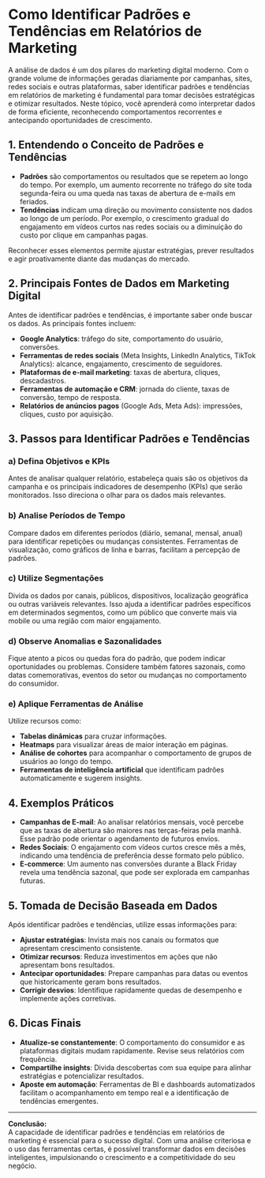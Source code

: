 
# Como Identificar Padrões e Tendências em Relatórios de Marketing

A análise de dados é um dos pilares do marketing digital moderno. Com o grande volume de informações geradas diariamente por campanhas, sites, redes sociais e outras plataformas, saber identificar padrões e tendências em relatórios de marketing é fundamental para tomar decisões estratégicas e otimizar resultados. Neste tópico, você aprenderá como interpretar dados de forma eficiente, reconhecendo comportamentos recorrentes e antecipando oportunidades de crescimento.

## 1. Entendendo o Conceito de Padrões e Tendências

- **Padrões** são comportamentos ou resultados que se repetem ao longo do tempo. Por exemplo, um aumento recorrente no tráfego do site toda segunda-feira ou uma queda nas taxas de abertura de e-mails em feriados.
- **Tendências** indicam uma direção ou movimento consistente nos dados ao longo de um período. Por exemplo, o crescimento gradual do engajamento em vídeos curtos nas redes sociais ou a diminuição do custo por clique em campanhas pagas.

Reconhecer esses elementos permite ajustar estratégias, prever resultados e agir proativamente diante das mudanças do mercado.

## 2. Principais Fontes de Dados em Marketing Digital

Antes de identificar padrões e tendências, é importante saber onde buscar os dados. As principais fontes incluem:

- **Google Analytics**: tráfego do site, comportamento do usuário, conversões.
- **Ferramentas de redes sociais** (Meta Insights, LinkedIn Analytics, TikTok Analytics): alcance, engajamento, crescimento de seguidores.
- **Plataformas de e-mail marketing**: taxas de abertura, cliques, descadastros.
- **Ferramentas de automação e CRM**: jornada do cliente, taxas de conversão, tempo de resposta.
- **Relatórios de anúncios pagos** (Google Ads, Meta Ads): impressões, cliques, custo por aquisição.

## 3. Passos para Identificar Padrões e Tendências

### a) Defina Objetivos e KPIs

Antes de analisar qualquer relatório, estabeleça quais são os objetivos da campanha e os principais indicadores de desempenho (KPIs) que serão monitorados. Isso direciona o olhar para os dados mais relevantes.

### b) Analise Períodos de Tempo

Compare dados em diferentes períodos (diário, semanal, mensal, anual) para identificar repetições ou mudanças consistentes. Ferramentas de visualização, como gráficos de linha e barras, facilitam a percepção de padrões.

### c) Utilize Segmentações

Divida os dados por canais, públicos, dispositivos, localização geográfica ou outras variáveis relevantes. Isso ajuda a identificar padrões específicos em determinados segmentos, como um público que converte mais via mobile ou uma região com maior engajamento.

### d) Observe Anomalias e Sazonalidades

Fique atento a picos ou quedas fora do padrão, que podem indicar oportunidades ou problemas. Considere também fatores sazonais, como datas comemorativas, eventos do setor ou mudanças no comportamento do consumidor.

### e) Aplique Ferramentas de Análise

Utilize recursos como:

- **Tabelas dinâmicas** para cruzar informações.
- **Heatmaps** para visualizar áreas de maior interação em páginas.
- **Análise de cohortes** para acompanhar o comportamento de grupos de usuários ao longo do tempo.
- **Ferramentas de inteligência artificial** que identificam padrões automaticamente e sugerem insights.

## 4. Exemplos Práticos

- **Campanhas de E-mail**: Ao analisar relatórios mensais, você percebe que as taxas de abertura são maiores nas terças-feiras pela manhã. Esse padrão pode orientar o agendamento de futuros envios.
- **Redes Sociais**: O engajamento com vídeos curtos cresce mês a mês, indicando uma tendência de preferência desse formato pelo público.
- **E-commerce**: Um aumento nas conversões durante a Black Friday revela uma tendência sazonal, que pode ser explorada em campanhas futuras.

## 5. Tomada de Decisão Baseada em Dados

Após identificar padrões e tendências, utilize essas informações para:

- **Ajustar estratégias**: Invista mais nos canais ou formatos que apresentam crescimento consistente.
- **Otimizar recursos**: Reduza investimentos em ações que não apresentam bons resultados.
- **Antecipar oportunidades**: Prepare campanhas para datas ou eventos que historicamente geram bons resultados.
- **Corrigir desvios**: Identifique rapidamente quedas de desempenho e implemente ações corretivas.

## 6. Dicas Finais

- **Atualize-se constantemente**: O comportamento do consumidor e as plataformas digitais mudam rapidamente. Revise seus relatórios com frequência.
- **Compartilhe insights**: Divida descobertas com sua equipe para alinhar estratégias e potencializar resultados.
- **Aposte em automação**: Ferramentas de BI e dashboards automatizados facilitam o acompanhamento em tempo real e a identificação de tendências emergentes.

---

**Conclusão:**  
A capacidade de identificar padrões e tendências em relatórios de marketing é essencial para o sucesso digital. Com uma análise criteriosa e o uso das ferramentas certas, é possível transformar dados em decisões inteligentes, impulsionando o crescimento e a competitividade do seu negócio.
```
